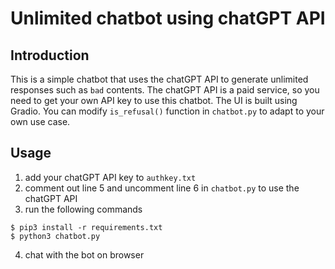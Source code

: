 # Unlimited chatbot using chatGPT API

## Introduction
This is a simple chatbot that uses the chatGPT API to generate unlimited responses such as `bad` contents. The chatGPT API is a paid service, so you need to get your own API key to use this chatbot. The UI is built using Gradio.
You can modify `is_refusal()` function in `chatbot.py` to adapt to your own use case.


## Usage
1. add your chatGPT API key to `authkey.txt`
2. comment out line 5 and uncomment line 6 in `chatbot.py` to use the chatGPT API
3. run the following commands
```shell
$ pip3 install -r requirements.txt
$ python3 chatbot.py
```
4. chat with the bot on browser





